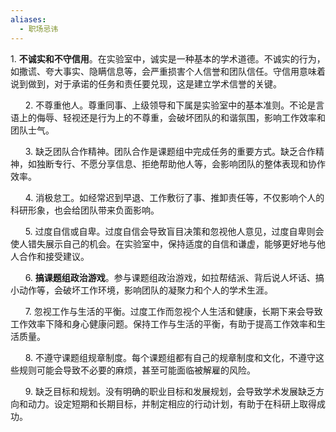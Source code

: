 ```yaml
---
aliases:
  - 职场忌讳
---
```


1. **不诚实和不守信用**。在实验室中，诚实是一种基本的学术道德。不诚实的行为，如撒谎、夸大事实、隐瞒信息等，会严重损害个人信誉和团队信任。守信用意味着说到做到，对于承诺的任务和责任要兑现，这是建立学术信誉的关键。

      2. 不尊重他人。尊重同事、上级领导和下属是实验室中的基本准则。不论是言语上的侮辱、轻视还是行为上的不尊重，会破坏团队的和谐氛围，影响工作效率和团队士气。

      3. 缺乏团队合作精神。团队合作是课题组中完成任务的重要方式。缺乏合作精神，如独断专行、不愿分享信息、拒绝帮助他人等，会影响团队的整体表现和协作效率。

      4. 消极怠工。如经常迟到早退、工作敷衍了事、推卸责任等，不仅影响个人的科研形象，也会给团队带来负面影响。

      5. 过度自信或自卑。过度自信会导致盲目决策和忽视他人意见，过度自卑则会使人错失展示自己的机会。在实验室中，保持适度的自信和谦虚，能够更好地与他人合作和接受建议。

      6. **搞课题组政治游戏**。参与课题组政治游戏，如拉帮结派、背后说人坏话、搞小动作等，会破坏工作环境，影响团队的凝聚力和个人的学术生涯。

      7. 忽视工作与生活的平衡。过度工作而忽视个人生活和健康，长期下来会导致工作效率下降和身心健康问题。保持工作与生活的平衡，有助于提高工作效率和生活质量。

      8. 不遵守课题组规章制度。每个课题组都有自己的规章制度和文化，不遵守这些规则可能会导致不必要的麻烦，甚至可能面临被解雇的风险。

      9. 缺乏目标和规划。没有明确的职业目标和发展规划，会导致学术发展缺乏方向和动力。设定短期和长期目标，并制定相应的行动计划，有助于在科研上取得成功。